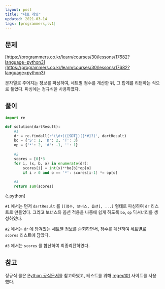 ```yaml
---
layout: post
title: "다트 게임"
updated: 2021-03-14
tags: [programmers,lv1]
---
```


## 문제

[https://programmers.co.kr/learn/courses/30/lessons/17682?language=python3](https://programmers.co.kr/learn/courses/30/lessons/17682?language=python3)

문자열로 주어지는 정보를 파싱하여, 세트별 점수를 계산한 뒤, 그 합계를 리턴하는 식으로 풀었다. 파싱에는 정규식을 사용하였다.

## 풀이

```py
import re

def solution(dartResult):
    #1
    dr = re.findall(r'(\d+)([SDT])([*#]?)', dartResult)
    bo = {'S': 1, 'D': 2, 'T': 3}
    op = {'*': 2, '#': -1, '': 1}
    
    #2
    scores = [0]*3
    for i, (x, b, o) in enumerate(dr):
        scores[i] = int(x)**bo[b]*op[o]
        if i > 0 and o == '*': scores[i-1] *= op[o]
        
    #3
    return sum(scores)
```
{:.python}

`#1` 에서는 먼저 `dartResult` 를 `[[점수, 보너스, 옵션], ...]` 형태로 파싱하여 `dr` 리스트로 만들었다. 그리고 보너스와 옵션 적용을 나중에 쉽게 하도록 `bo`, `op` 딕셔너리를 생성하였다.

`#2` 에서는 `dr` 에 담겨있는 세트별 정보를 순회하면서, 점수를 계산하여 세트별로 `scores` 리스트에 담았다.

`#3` 에서는 `scores` 를 합산하여 최종리턴하였다.

## 참고

정규식 룰은 [Python 공식문서](https://docs.python.org/3/howto/regex.html)를 참고하였고, 테스트를 위해 [regex101](https://regex101.com/) 사이트를 사용했다.